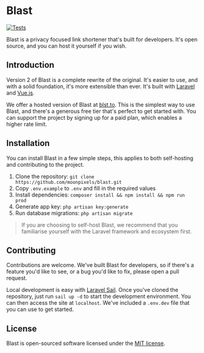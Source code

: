 # Blast

[![Tests](https://github.com/moonpixels/blast/actions/workflows/tests.yml/badge.svg?branch=main)](https://github.com/moonpixels/blast/actions/workflows/tests.yml)

Blast is a privacy focused link shortener that's built for developers. It's open source, and you can host it yourself if
you wish.

## Introduction

Version 2 of Blast is a complete rewrite of the original. It's easier to use, and with a solid foundation, it's more
extensible than ever. It's built with [Laravel](https://laravel.com) and [Vue.js](https://vuejs.org).

We offer a hosted version of Blast at [blst.to](https://blst.to). This is the simplest way to use Blast, and there's
a generous free tier that's perfect to get started with. You can support the project by signing up for a paid plan,
which enables a higher rate limit.

## Installation

You can install Blast in a few simple steps, this applies to both self-hosting and contributing to the project.

1. Clone the repository: `git clone https://github.com/moonpixels/blast.git`
2. Copy `.env.example` to `.env` and fill in the required values
3. Install dependencies: `composer install && npm install && npm run prod`
4. Generate app key: `php artisan key:generate`
5. Run database migrations: `php artisan migrate`

> If you are choosing to self-host Blast, we recommend that you familiarise yourself with the Laravel framework and
> ecosystem first.

## Contributing

Contributions are welcome. We've built Blast for developers, so if there's a feature you'd like to see, or a bug you'd
like to fix, please open a pull request.

Local development is easy with [Laravel Sail](https://laravel.com/docs/10.x/sail). Once you've cloned the repository,
just run `sail up -d` to start the development environment. You can then access the site at `localhost`. We've included
a `.env.dev` file that you can use to get started.

## License

Blast is open-sourced software licensed under the [MIT license](LICENSE.md).
